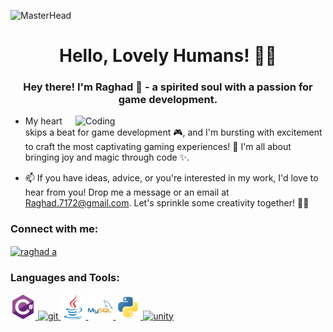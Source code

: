 ![MasterHead](https://64.media.tumblr.com/e8f4f9eb82d79e10f727f9a61f162343/358f29a979c28ea4-77/s640x960/12c0fc659744a0eae7d92e278d2fec525ddf7f44.jpg)
<h1 align="center">Hello, Lovely Humans! 🌟✨</h1>
<h3 align="center">Hey there! I'm Raghad 🌼 - a spirited soul with a passion for game development. </h3>
<img align="right" alt="Coding" width="400" src="https://im3.ezgif.com/tmp/ezgif-3-c312933217.gif">

- My heart skips a beat for game development 🎮, and I'm bursting with excitement to craft the most captivating gaming experiences! 🌟 I'm all about bringing joy and magic through code ✨.

- 📫 If you have ideas, advice, or you're interested in my work, I'd love to hear from you! Drop me a message or an email at Raghad.7172@gmail.com. Let's sprinkle some creativity together! 🌟💫


<h3 align="left">Connect with me:</h3>
<p align="left">
<a href="https://linkedin.com/in/raghad a" target="blank"><img align="center" src="https://raw.githubusercontent.com/rahuldkjain/github-profile-readme-generator/master/src/images/icons/Social/linked-in-alt.svg" alt="raghad a" height="30" width="40" /></a>
</p>

<h3 align="left">Languages and Tools:</h3>
<p align="left"> <a href="https://www.w3schools.com/cs/" target="_blank" rel="noreferrer"> <img src="https://raw.githubusercontent.com/devicons/devicon/master/icons/csharp/csharp-original.svg" alt="csharp" width="40" height="40"/> </a> <a href="https://git-scm.com/" target="_blank" rel="noreferrer"> <img src="https://www.vectorlogo.zone/logos/git-scm/git-scm-icon.svg" alt="git" width="40" height="40"/> </a> <a href="https://www.java.com" target="_blank" rel="noreferrer"> <img src="https://raw.githubusercontent.com/devicons/devicon/master/icons/java/java-original.svg" alt="java" width="40" height="40"/> </a> <a href="https://www.mysql.com/" target="_blank" rel="noreferrer"> <img src="https://raw.githubusercontent.com/devicons/devicon/master/icons/mysql/mysql-original-wordmark.svg" alt="mysql" width="40" height="40"/> </a> <a href="https://www.python.org" target="_blank" rel="noreferrer"> <img src="https://raw.githubusercontent.com/devicons/devicon/master/icons/python/python-original.svg" alt="python" width="40" height="40"/> </a> <a href="https://unity.com/" target="_blank" rel="noreferrer"> <img src="https://www.vectorlogo.zone/logos/unity3d/unity3d-icon.svg" alt="unity" width="40" height="40"/> </a> </p>

